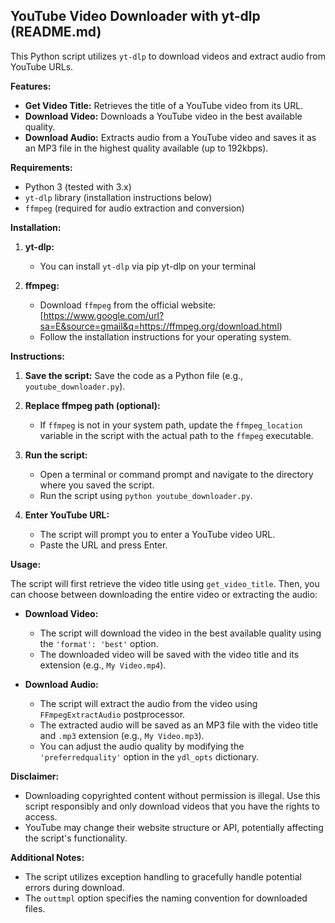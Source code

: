 ## YouTube Video Downloader with yt-dlp (README.md)

This Python script utilizes `yt-dlp` to download videos and extract audio from YouTube URLs.

**Features:**

  - **Get Video Title:** Retrieves the title of a YouTube video from its URL.
  - **Download Video:** Downloads a YouTube video in the best available quality.
  - **Download Audio:** Extracts audio from a YouTube video and saves it as an MP3 file in the highest quality available (up to 192kbps).

**Requirements:**

  * Python 3 (tested with 3.x)
  * `yt-dlp` library (installation instructions below)
  * `ffmpeg` (required for audio extraction and conversion)

**Installation:**

1.  **yt-dlp:**

      - You can install `yt-dlp` via pip yt-dlp on your terminal

2.  **ffmpeg:**

      - Download `ffmpeg` from the official website: [https://www.google.com/url?sa=E&source=gmail&q=https://ffmpeg.org/download.html)
      - Follow the installation instructions for your operating system.

**Instructions:**

1.  **Save the script:** Save the code as a Python file (e.g., `youtube_downloader.py`).

2.  **Replace ffmpeg path (optional):**

      - If `ffmpeg` is not in your system path, update the `ffmpeg_location` variable in the script with the actual path to the `ffmpeg` executable.

3.  **Run the script:**

      - Open a terminal or command prompt and navigate to the directory where you saved the script.
      - Run the script using `python youtube_downloader.py`.

4.  **Enter YouTube URL:**

      - The script will prompt you to enter a YouTube video URL.
      - Paste the URL and press Enter.

**Usage:**

The script will first retrieve the video title using `get_video_title`. Then, you can choose between downloading the entire video or extracting the audio:

  - **Download Video:**

      - The script will download the video in the best available quality using the `'format': 'best'` option.
      - The downloaded video will be saved with the video title and its extension (e.g., `My Video.mp4`).

  - **Download Audio:**

      - The script will extract the audio from the video using `FFmpegExtractAudio` postprocessor.
      - The extracted audio will be saved as an MP3 file with the video title and `.mp3` extension (e.g., `My Video.mp3`).
      - You can adjust the audio quality by modifying the `'preferredquality'` option in the `ydl_opts` dictionary.

**Disclaimer:**

  - Downloading copyrighted content without permission is illegal. Use this script responsibly and only download videos that you have the rights to access.
  - YouTube may change their website structure or API, potentially affecting the script's functionality.

**Additional Notes:**

  - The script utilizes exception handling to gracefully handle potential errors during download.
  - The `outtmpl` option specifies the naming convention for downloaded files.
